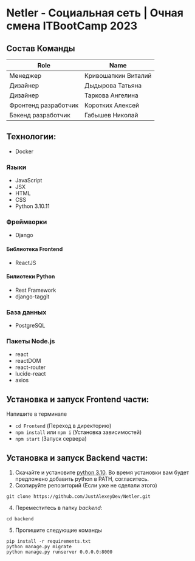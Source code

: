 # Netler - Социальная сеть | Очная смена ITBootCamp 2023

## Состав Команды
|Role           |Name                       |
|---------------|---------------------------|
|Менеджер        |Кривошапкин Виталий        |
|Дизайнер  |Дыдырова Татьяна           |
|Дизайнер  |Таркова Ангелина           |
|Фронтенд разработчик | Коротких Алексей |
|Бэкенд разработчик| Габышев Николай   |

## Технологии:
- Docker
### Языки
- JavaScript
- JSX
- HTML
- CSS
- Python 3.10.11
### Фреймворки
- Django
#### Библиотека Frontend
- ReactJS
#### Билиотеки Python
- Rest Framework
- django-taggit
### База данных
- PostgreSQL
### Пакеты Node.js
- react
- reactDOM
- react-router
- lucide-react
- axios
## Установка и запуск Frontend части:
Напишите в терминале
- `cd Frontend` (Переход в директорию)
- `npm install` или `npm i` (Установка зависимостей)
- `npm start` (Запуск сервера)
## Установка и запуск Backend части:
1. Скачайте и установите [python 3.10](https://www.python.org/downloads/release/python-31011/). Во время установки вам будет предложено добавить python в PATH, согласитесь.
2. Скопируйте репозиторий (Если уже не сделали этого)
```
git clone https://github.com/JustAlexeyDev/Netler.git
```
4. Переместитесь в папку *backend*:
```
cd backend
```
5. Пропишите следующие команды
```
pip install -r requirements.txt
python manage.py migrate
python manage.py runserver 0.0.0.0:8000
```
